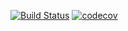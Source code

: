 [![Build Status](https://travis-ci.org/open-synergy/opnsynid-account-voucher_aeroo_report.svg?branch=8.0)](https://travis-ci.org/open-synergy/opnsynid-account-voucher-aeroo-report)
[![codecov](https://codecov.io/gh/open-synergy/opnsynid-account-voucher-aeroo-report/branch/8.0/graph/badge.svg)](https://codecov.io/gh/open-synergy/opnsynid-account-voucher-aeroo-report)
